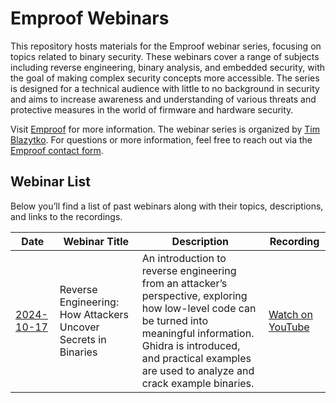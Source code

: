 # Emproof Webinars

This repository hosts materials for the Emproof webinar series, focusing on topics related to binary security. These webinars cover a range of subjects including reverse engineering, binary analysis, and embedded security, with the goal of making complex security concepts more accessible. The series is designed for a technical audience with little to no background in security and aims to increase awareness and understanding of various threats and protective measures in the world of firmware and hardware security.

Visit [Emproof](http://emproof.com) for more information. The webinar series is organized by [Tim Blazytko](https://github.com/mrphrazer/). For questions or more information, feel free to reach out via the [Emproof contact form](https://www.emproof.com/contact/).

## Webinar List

Below you’ll find a list of past webinars along with their topics, descriptions, and links to the recordings.

| Date       | Webinar Title                         | Description                                  |  Recording                                |
|------------|---------------------------------------|----------------------------------------------|-------------------------------------------------|
| [2024-10-17](./2024-10-reverse_engineering/) | Reverse Engineering: How Attackers Uncover Secrets in Binaries                          | An introduction to reverse engineering from an attacker’s perspective, exploring how low-level code can be turned into meaningful information. Ghidra is introduced, and practical examples are used to analyze and crack example binaries.| [Watch on YouTube](https://www.youtube.com/XXX)    |

